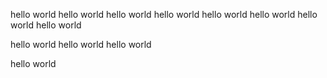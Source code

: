 hello world
hello world
hello world
hello world
hello world
hello world
hello world
hello world

hello world
hello world
hello world

hello world
